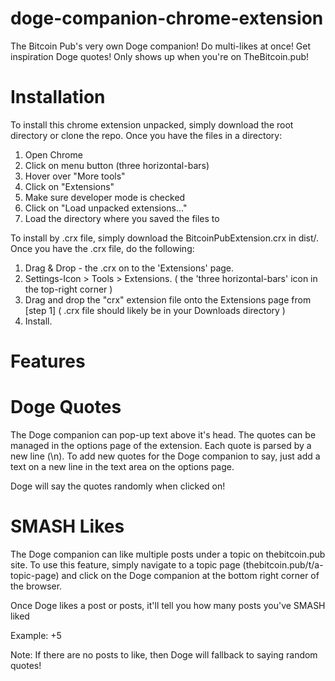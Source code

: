 # doge-companion-chrome-extension
The Bitcoin Pub's very own Doge companion! Do multi-likes at once! Get
inspiration Doge quotes! Only shows up when you're on TheBitcoin.pub!

# Installation
To install this chrome extension unpacked, simply download the root directory or clone the repo. Once you have
the files in a directory:
1. Open Chrome
2. Click on menu button (three horizontal-bars)
3. Hover over "More tools"
4. Click on "Extensions"
5. Make sure developer mode is checked
6. Click on "Load unpacked extensions..."
7. Load the directory where you saved the files to

To install by .crx file, simply download the BitcoinPubExtension.crx in dist/.
Once you have the .crx file, do the following:
1. Drag & Drop - the .crx on to the 'Extensions' page.
2. Settings-Icon > Tools > Extensions. ( the 'three horizontal-bars' icon in the top-right corner )
3. Drag and drop the "crx" extension file onto the Extensions page from [step 1] ( .crx file should likely be in your Downloads directory )
4. Install.

# Features

# Doge Quotes
The Doge companion can pop-up text above it's head. The quotes can be managed
in the options page of the extension. Each quote is parsed by a new line (\n).
To add new quotes for the Doge companion to say, just add a text on a new line
in the text area on the options page.

Doge will say the quotes randomly when clicked on!

# SMASH Likes
The Doge companion can like multiple posts under a topic on thebitcoin.pub site.
To use this feature, simply navigate to a topic page (thebitcoin.pub/t/a-topic-page)
and click on the Doge companion at the bottom right corner of the browser.

Once Doge likes a post or posts, it'll tell you how many posts you've SMASH liked

Example: +5

Note: If there are no posts to like, then Doge will fallback to saying random quotes!
